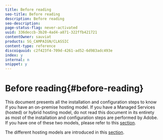```yaml
---
title: Before reading
seo-title: Before reading
description: Before reading
seo-description: 
page-status-flag: never-activated
uuid: 336deccb-3b20-4ad4-a871-322ffb421721
contentOwner: sauviat
products: SG_CAMPAIGN/CLASSIC
content-type: reference
discoiquuid: c2f423f4-709d-4261-ad52-6d983adc493e
index: y
internal: n
snippet: y
---
```


# Before reading{#before-reading}

This document presents all the installation and configuration steps to know if you have an on-premise hosting model. If you have a Managed Services (hosted) or hybrid hosting model, do not read this document in its entirety as most of the installation and configuration steps are performed by Adobe. If you have one of these two models, please refer to this [section](/installation/using/introduction.md).

The different hosting models are introduced in this [section](../../installation/using/hosting-models.md).
